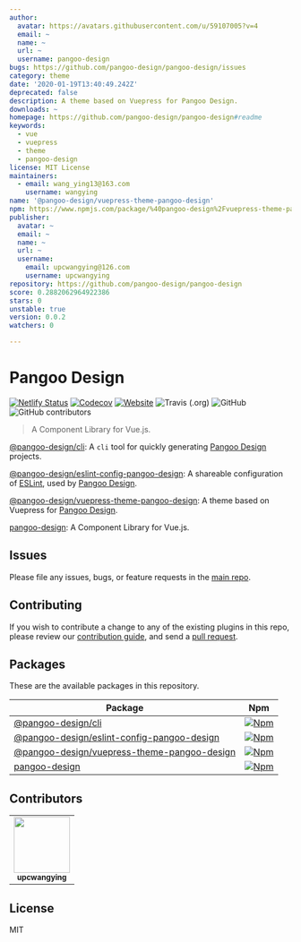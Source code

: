 ```yaml
---
author:
  avatar: https://avatars.githubusercontent.com/u/59107005?v=4
  email: ~
  name: ~
  url: ~
  username: pangoo-design
bugs: https://github.com/pangoo-design/pangoo-design/issues
category: theme
date: '2020-01-19T13:40:49.242Z'
deprecated: false
description: A theme based on Vuepress for Pangoo Design.
downloads: ~
homepage: https://github.com/pangoo-design/pangoo-design#readme
keywords:
  - vue
  - vuepress
  - theme
  - pangoo-design
license: MIT License
maintainers:
  - email: wang_ying13@163.com
    username: wangying
name: '@pangoo-design/vuepress-theme-pangoo-design'
npm: https://www.npmjs.com/package/%40pangoo-design%2Fvuepress-theme-pangoo-design
publisher:
  avatar: ~
  email: ~
  name: ~
  url: ~
  username:
    email: upcwangying@126.com
    username: upcwangying
repository: https://github.com/pangoo-design/pangoo-design
score: 0.2882062964922386
stars: 0
unstable: true
version: 0.0.2
watchers: 0

---
```


# Pangoo Design

[![Netlify Status](https://api.netlify.com/api/v1/badges/05401131-d6e0-40be-bf1d-4dbe2ed7633b/deploy-status)](https://app.netlify.com/sites/pangoo-design/deploys)
[![Codecov](https://img.shields.io/codecov/c/gh/pangoo-design/pangoo-design)](https://codecov.io/gh/pangoo-design/pangoo-design)
[![Website](https://img.shields.io/website?url=https%3A%2F%2Fpangoo.design)](https://pangoo.design)
![Travis (.org)](https://img.shields.io/travis/pangoo-design/pangoo-design)
![GitHub](https://img.shields.io/github/license/pangoo-design/pangoo-design)
![GitHub contributors](https://img.shields.io/github/contributors/pangoo-design/pangoo-design)

> A Component Library for Vue.js.

[@pangoo-design/cli](packages/@pangoo-design/cli): A `cli` tool for quickly generating [Pangoo Design](https://pangoo.design) projects.

[@pangoo-design/eslint-config-pangoo-design](packages/@pangoo-design/eslint-config-pangoo-design): A shareable configuration of [ESLint](https://eslint.org), used by [Pangoo Design](https://pangoo.design).

[@pangoo-design/vuepress-theme-pangoo-design](packages/@pangoo-design/vuepress-theme-pangoo-design): A theme based on Vuepress for [Pangoo Design](https://pangoo.design).

[pangoo-design](packages/pangoo-design): A Component Library for Vue.js.

## Issues

Please file any issues, bugs, or feature requests in the [main
repo](https://github.com/pangoo-design/pangoo-design/issues/new).

## Contributing

If you wish to contribute a change to any of the existing plugins in this repo,
please review our [contribution guide](https://github.com/pangoo-design/pangoo-design/blob/master/.github/CONTRIBUTING.md),
and send a [pull request](https://github.com/pangoo-design/pangoo-design/pulls).

## Packages
These are the available packages in this repository.

| Package | Npm |
|--------|-----|
| [@pangoo-design/cli](./packages/@pangoo-design/cli) | [![Npm](https://img.shields.io/npm/v/@pangoo-design/cli)](https://www.npmjs.com/package/@pangoo-design/cli) |
| [@pangoo-design/eslint-config-pangoo-design](./packages/@pangoo-design/eslint-config-pangoo-design) | [![Npm](https://img.shields.io/npm/v/@pangoo-design/eslint-config-pangoo-design)](https://www.npmjs.com/package/@pangoo-design/eslint-config-pangoo-design) |
| [@pangoo-design/vuepress-theme-pangoo-design](./packages/@pangoo-design/vuepress-theme-pangoo-design) | [![Npm](https://img.shields.io/npm/v/@pangoo-design/vuepress-theme-pangoo-design)](https://www.npmjs.com/package/@pangoo-design/vuepress-theme-pangoo-design) |
| [pangoo-design](./packages/pangoo-design) | [![Npm](https://img.shields.io/npm/v/pangoo-design)](https://www.npmjs.com/package/pangoo-design) |

## Contributors

<!-- ALL-CONTRIBUTORS-LIST:START - Do not remove or modify this section -->
<!-- prettier-ignore-start -->
<!-- markdownlint-disable -->
<table>
  <tr>
    <td align="center"><a href="https://upcwangying.com"><img src="https://avatars1.githubusercontent.com/u/19725091?v=4" width="100px;" alt=""/><br /><sub><b>upcwangying</b></sub></a></td>
  </tr>
</table>

<!-- markdownlint-enable -->
<!-- prettier-ignore-end -->
<!-- ALL-CONTRIBUTORS-LIST:END -->

## License

MIT
